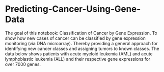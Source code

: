 # Predicting-Cancer-Using-Gene-Data

The goal of this notebook: Classification of Cancer by Gene Expression. 
To show how new cases of cancer can be classified by gene expression monitoring (via DNA microarray). 
Thereby providing a general approach for identifying new cancer classes and assigning tumors to known classes. 
The data below shows patients with acute myeloid leukemia (AML) and acute lymphoblastic leukemia (ALL) and their respective gene expressions for over 7000 genes.
